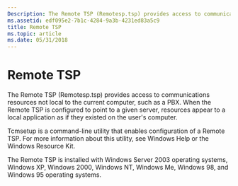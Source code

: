```yaml
---
Description: The Remote TSP (Remotesp.tsp) provides access to communications resources not local to the current computer, such as a PBX.
ms.assetid: edf095e2-7b1c-4284-9a3b-4231ed83a5c9
title: Remote TSP
ms.topic: article
ms.date: 05/31/2018
---
```


# Remote TSP

The Remote TSP (Remotesp.tsp) provides access to communications resources not local to the current computer, such as a PBX. When the Remote TSP is configured to point to a given server, resources appear to a local application as if they existed on the user's computer.

Tcmsetup is a command-line utility that enables configuration of a Remote TSP. For more information about this utility, see Windows Help or the Windows Resource Kit.

The Remote TSP is installed with Windows Server 2003 operating systems, Windows XP, Windows 2000, Windows NT, Windows Me, Windows 98, and Windows 95 operating systems.

 

 



